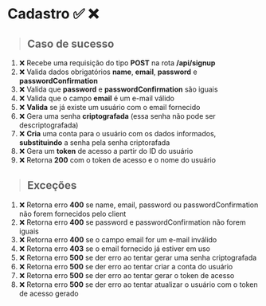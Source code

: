 # Cadastro ✅ ❌

> ## Caso de sucesso

1. ❌ Recebe uma requisição do tipo **POST** na rota **/api/signup**
2. ❌ Valida dados obrigatórios **name**, **email**, **password** e **passwordConfirmation**
3. ❌ Valida que **password** e **passwordConfirmation** são iguais
4. ❌ Valida que o campo **email** é um e-mail válido
5. ❌ **Valida** se já existe um usuário com o email fornecido
6. ❌ Gera uma senha **criptografada** (essa senha não pode ser descriptografada)
7. ❌ **Cria** uma conta para o usuário com os dados informados, **substituindo** a senha pela senha criptorafada
8. ❌ Gera um **token** de acesso a partir do ID do usuário
9. ❌ Retorna **200** com o token de acesso e o nome do usuário

> ## Exceções

1. ❌ Retorna erro **400** se name, email, password ou passwordConfirmation não forem fornecidos pelo client
2. ❌ Retorna erro **400** se password e passwordConfirmation não forem iguais
3. ❌ Retorna erro **400** se o campo email for um e-mail inválido
4. ❌ Retorna erro **403** se o email fornecido já estiver em uso
5. ❌ Retorna erro **500** se der erro ao tentar gerar uma senha criptografada
6. ❌ Retorna erro **500** se der erro ao tentar criar a conta do usuário
7. ❌ Retorna erro **500** se der erro ao tentar gerar o token de acesso
8. ❌ Retorna erro **500** se der erro ao tentar atualizar o usuário com o token de acesso gerado
